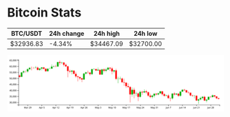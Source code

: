 # Bitcoin Stats

BTC/USDT|24h change|24h high|24h low|
|---|---|---|---|
|$32936.83|-4.34%|$34467.09|$32700.00|

<img src="./chart.svg">
